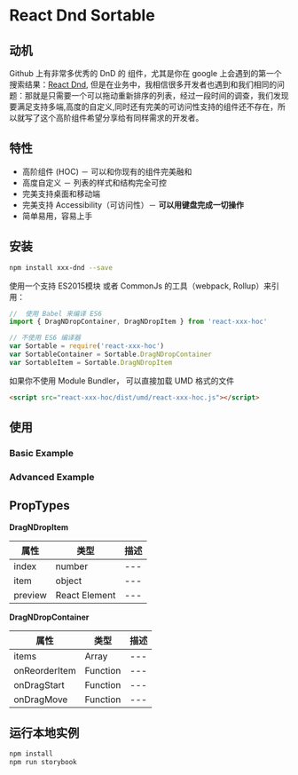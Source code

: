 # React Dnd Sortable

## 动机

Github 上有非常多优秀的 DnD 的 组件，尤其是你在 google 上会遇到的第一个搜索结果：[React Dnd](https://github.com/react-dnd/react-dnd), 但是在业务中，我相信很多开发者也遇到和我们相同的问题：那就是只需要一个可以拖动重新排序的列表，经过一段时间的调查，我们发现要满足支持多端,高度的自定义,同时还有完美的可访问性支持的组件还不存在，所以就写了这个高阶组件希望分享给有同样需求的开发者。

## 特性

* 高阶组件 (HOC) － 可以和你现有的组件完美融和
* 高度自定义 － 列表的样式和结构完全可控
* 完美支持桌面和移动端
* 完美支持 Accessibility（可访问性）－  **可以用键盘完成一切操作**
* 简单易用，容易上手

## 安装

```bash
npm install xxx-dnd --save
```
使用一个支持 ES2015模块 或者 CommonJs 的工具（webpack, Rollup）来引用：

```javascript
//  使用 Babel 来编译 ES6
import { DragNDropContainer, DragNDropItem } from 'react-xxx-hoc'

// 不使用 ES6 编译器
var Sortable = require('react-xxx-hoc')
var SortableContainer = Sortable.DragNDropContainer
var SortableItem = Sortable.DragNDropItem
```

如果你不使用 Module Bundler， 可以直接加载 UMD 格式的文件

```html
<script src="react-xxx-hoc/dist/umd/react-xxx-hoc.js"></script>
```

## 使用

### Basic Example

### Advanced Example


## PropTypes

**DragNDropItem**


 属性 | 类型 | 描述 
 --- | --- | --- 
 index | number | --- 
 item | object | --- 
 preview | React Element | --- 


**DragNDropContainer**


 属性 | 类型 | 描述 
 --- | --- | --- 
 items | Array | --- 
 onReorderItem | Function | --- 
 onDragStart | Function | --- 
 onDragMove | Function | --- 

## 运行本地实例

```bash
npm install
npm run storybook
```